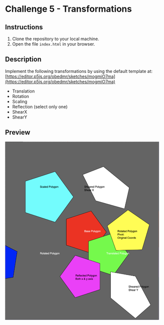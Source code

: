 # Challenge 5 - Transformations

## Instructions

1. Clone the repository to your local machine.
2. Open the file `index.html` in your browser.

## Description

Implement the following transformations by using the default template at: [https://editor.p5js.org/obedmr/sketches/mogmiO7ma](https://editor.p5js.org/obedmr/sketches/mogmiO7ma)

- Translation
- Rotation
- Scaling
- Reflection (select only one)
- ShearX
- ShearY

## Preview

![Preview](./images/preview.png)
